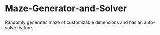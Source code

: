 # Maze-Generator-and-Solver
Randomly generates maze of customizable dimensions and has an auto-solve feature.
